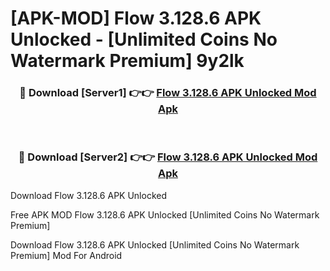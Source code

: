 # [APK-MOD] Flow 3.128.6 APK Unlocked - [Unlimited Coins No Watermark Premium] 9y2lk



<div align="center">
<h3>🔴 Download [Server1] 👉👉 <a href="https://momento.my/?title=Flow_3.128.6_APK_Unlocked">Flow 3.128.6 APK Unlocked Mod Apk</a></h3><br>

<h3>🔴 Download [Server2] 👉👉 <a href="https://momento.my/?title=Flow_3.128.6_APK_Unlocked">Flow 3.128.6 APK Unlocked Mod Apk</a></h3>
</div>



Download Flow 3.128.6 APK Unlocked 

Free APK MOD Flow 3.128.6 APK Unlocked [Unlimited Coins No Watermark Premium]

Download Flow 3.128.6 APK Unlocked [Unlimited Coins No Watermark Premium] Mod For Android
